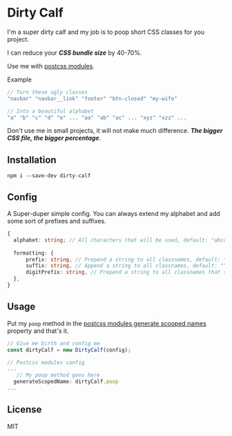 # Dirty Calf

I'm a super dirty calf and my job is to poop short CSS classes for you project.

I can reduce your **_CSS bundle size_** by 40-70%. 

Use me with [postcss modules](https://github.com/madyankin/postcss-modules).

Example
```js
// Turn these ugly classes
"navbar" "navbar__link" "footer" "btn-closed" "my-wife"

// Into a beautiful alphabet
"a" "b" "c" "d" "e" ... "aa" "ab" "ac" ... "xyz" "xzz" ...

```

Don't use me in small projects, it will not make much difference. **_The bigger CSS file, the bigger percentage_**.

## Installation 
```
npm i --save-dev dirty-calf 
```


## Config
A Super-duper simple config. You can always extend my alphabet and add some sort of prefixes and suffixes.
```ts
{
  alphabet: string; // All characters that will be used, default: "abcdefghijklmnopqrstuvwxyzABCDEFGHIJKLMNOPQRSTUVWXYZ0123456789_",
  
  formatting: {
      prefix: string, // Prepend a string to all classnames, default: ""
      suffix: string, // Append a string to all classnames, default: ""
      digitPrefix: string, // Prepend a string to all classnames that start with a digit, default: ""
  },
}

```

## Usage
Put my `poop` method in the [postcss modules generate scooped names](https://github.com/madyankin/postcss-modules#generating-scoped-names) property and that's it. 
```js
// Give me birth and config me 
const dirtyCalf = new DirtyCalf(config);

// Postcss modules config
...
   // My poop method goes here
  generateScopedName: dirtyCalf.poop
...

```

## License 
MIT
